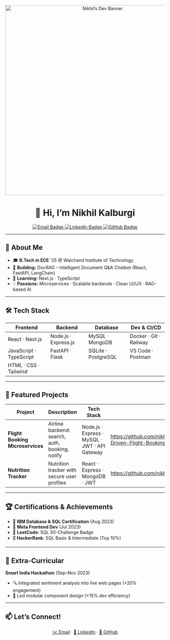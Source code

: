 <!-- Banner / Header -->
<p align="center">
  <img width="600" src="https://user-images.githubusercontent.com/nikhilkalburgi45/your-banner.png" alt="Nikhil’s Dev Banner">
</p>

<h1 align="center">👋 Hi, I’m <strong>Nikhil Kalburgi</strong></h1>
<p align="center">
  <a href="mailto:nikhilkalburgi21@gmail.com">
    <img src="https://img.shields.io/badge/✉️-Email-%23333?style=flat-square" alt="Email Badge"/>
  </a>
  <a href="https://linkedin.com/in/nikhil-kalburgi" target="_blank">
    <img src="https://img.shields.io/badge/🔗-LinkedIn-%230077B5?style=flat-square" alt="LinkedIn Badge"/>
  </a>
  <a href="https://github.com/nikhilkalburgi45" target="_blank">
    <img src="https://img.shields.io/badge/🐙-GitHub-%2312100E?style=flat-square" alt="GitHub Badge"/>
  </a>
</p>

---

## 🚀 About Me
- 🎓 **B.Tech in ECE** ’25 @ Walchand Institute of Technology  
- 💼 **Building:** DocRAG – Intelligent Document Q&A Chatbot (React, FastAPI, LangChain)  
- 🌱 **Learning:** Next.js · TypeScript  
- 💡 **Passions:** Microservices · Scalable backends · Clean UI/UX · RAG-based AI  

---

## 🛠️ Tech Stack

| Frontend              | Backend              | Database             | Dev & CI/CD            |
| --------------------- | -------------------- | -------------------- | ---------------------- |
| React · Next.js       | Node.js · Express.js | MySQL · MongoDB      | Docker · Git · Railway |
| JavaScript · TypeScript | FastAPI · Flask    | SQLite · PostgreSQL  | VS Code · Postman      |
| HTML · CSS · Tailwind |                      |                      |                        |

---

## 📂 Featured Projects

| Project                            | Description                                      | Tech Stack                                   | 🔗 Link                                                                         |
| ---------------------------------- | ------------------------------------------------ | --------------------------------------------- | ------------------------------------------------------------------------------- |
| **Flight Booking Microservices**   | Airline backend: search, auth, booking, notify   | Node.js · Express · MySQL · JWT · API Gateway | https://github.com/nikhilkalburgi45/Microservice-Driven-Flight-Booking          |
| **Nutrition Tracker**              | Nutrition tracker with secure user profiles      | React · Express · MongoDB · JWT               | https://github.com/nikhilkalburgi45/nutrition_tracker                           |

---

## 🏆 Certifications & Achievements
- 🥇 **IBM Database & SQL Certification** (Aug 2023)  
- 🥈 **Meta Frontend Dev** (Jul 2023)  
- 🥉 **LeetCode**: SQL 50-Challenge Badge  
- 🎖️ **HackerRank**: SQL Basic & Intermediate (Top 10%)  

---

## 🎉 Extra-Curricular
**Smart India Hackathon** (Sep–Nov 2023)  
- 🔍 Integrated sentiment analysis into live web pages (+20% engagement)  
- 🔧 Led modular component design (+15% dev efficiency)  

---

## 📫 Let’s Connect!
<p align="center">
  <a href="mailto:nikhilkalburgi21@gmail.com">✉️ Email</a> ·
  <a href="https://linkedin.com/in/nikhil-kalburgi" target="_blank">🔗 LinkedIn</a> ·
  <a href="https://github.com/nikhilkalburgi45" target="_blank">🐙 GitHub</a>
</p>

